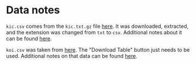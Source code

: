 # Data notes
`kic.csv` comes from the `kic.txt.gz` file [here](http://archive.stsci.edu/pub/kepler/catalogs/). It was downloaded, extracted, and the extension was changed from `txt` to `csv`. Additional notes about it can be found [here](https://archive.stsci.edu/kepler/kic.html).

`koi.csv` was taken from [here](https://exoplanetarchive.ipac.caltech.edu/cgi-bin/TblView/nph-tblView?app=ExoTbls&config=cumulative). The "Download Table" button just needs to be used. Additional notes on that data can be found [here](https://exoplanetarchive.ipac.caltech.edu/docs/data.html).
